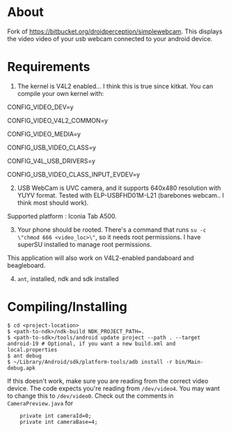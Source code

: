 # About
Fork of https://bitbucket.org/droidperception/simplewebcam. This displays the video video of your usb webcam connected to your android device.

# Requirements
1) The kernel is V4L2 enabled... I think this is true since kitkat. You can compile your own kernel with:

 CONFIG_VIDEO_DEV=y

 CONFIG_VIDEO_V4L2_COMMON=y

 CONFIG_VIDEO_MEDIA=y

 CONFIG_USB_VIDEO_CLASS=y

 CONFIG_V4L_USB_DRIVERS=y

 CONFIG_USB_VIDEO_CLASS_INPUT_EVDEV=y

2) USB WebCam is UVC camera, and it supports 640x480 resolution with YUYV format. Tested with ELP-USBFHD01M-L21 (barebones webcam.. I think most should work).

Supported platform : Iconia Tab A500.

3) Your phone should be rooted. There's a command that runs `su -c \"chmod 666 <video_loc>\"`, so it needs root permissions. I have superSU installed to manage root permissions.

 This application will also work on V4L2-enabled pandaboard and beagleboard.

4) `ant`, installed, ndk and sdk installed

# Compiling/Installing
	$ cd <project-location>
	$ <path-to-ndk>/ndk-build NDK_PROJECT_PATH=.
	$ <path-to-sdk>/tools/android update project --path . --target android-19 # Optional, if you want a new build.xml and local.properties
	$ ant debug
	$ ~/Library/Android/sdk/platform-tools/adb install -r bin/Main-debug.apk

If this doesn't work, make sure you are reading from the correct video device. The code expects you're reading from `/dev/video4`. You may want to change this to `/dev/video0`. Check out the comments in `CameraPreview.java` for

		private int cameraId=0;
		private int cameraBase=4;
